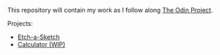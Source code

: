 This repository will contain my work as I follow along 
[The Odin Project](https://www.theodinproject.com/home).

Projects:
* [Etch-a-Sketch](https://karob121.github.io/top/foundations/project_etch_a_sketch/)
* [Calculator (WIP)](https://karob121.github.io/top/foundations/project_calculator/)